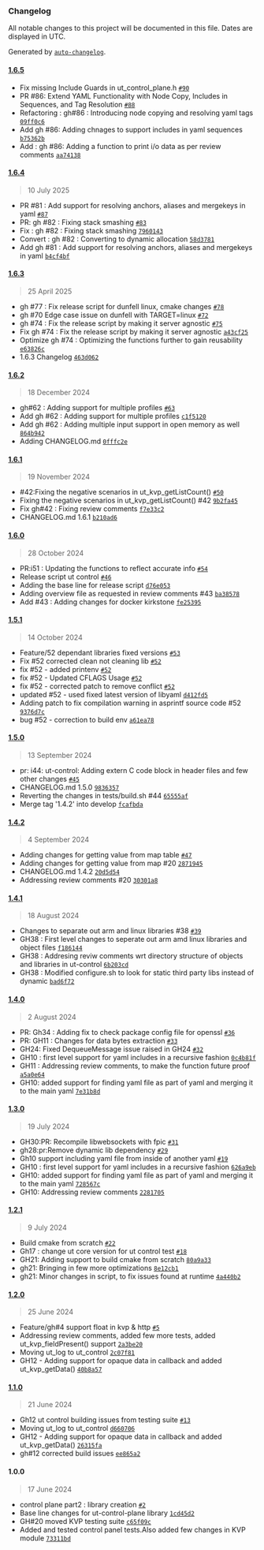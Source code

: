 ### Changelog

All notable changes to this project will be documented in this file. Dates are displayed in UTC.

Generated by [`auto-changelog`](https://github.com/CookPete/auto-changelog).

#### [1.6.5](https://github.com/rdkcentral/ut-control/compare/1.6.4...1.6.5)

- Fix missing Include Guards in ut_control_plane.h [`#90`](https://github.com/rdkcentral/ut-control/pull/90)
- PR #86: Extend YAML Functionality with Node Copy, Includes in Sequences, and Tag Resolution [`#88`](https://github.com/rdkcentral/ut-control/pull/88)
- Refactoring : gh#86 : Introducing node copying and resolving yaml tags [`09ff0c6`](https://github.com/rdkcentral/ut-control/commit/09ff0c6a2807108a505cc0a2b4adc1e9b4f8b230)
- Add gh #86: Adding chnages to support includes in yaml sequences [`b75362b`](https://github.com/rdkcentral/ut-control/commit/b75362ba73279be7358c6fc5fddbd1b89a59112b)
- Add : gh #86: Adding a function to print i/o data as per review comments [`aa74138`](https://github.com/rdkcentral/ut-control/commit/aa7413898b9985c8b2bfd690eee149ffabbfeb88)

#### [1.6.4](https://github.com/rdkcentral/ut-control/compare/1.6.3...1.6.4)

> 10 July 2025

- PR #81 : Add support for resolving anchors, aliases and mergekeys in yaml [`#87`](https://github.com/rdkcentral/ut-control/pull/87)
- PR: gh #82 : Fixing stack smashing [`#83`](https://github.com/rdkcentral/ut-control/pull/83)
- Fix : gh #82 : Fixing stack smashing [`7960143`](https://github.com/rdkcentral/ut-control/commit/796014321169e215fb2a7fd0534c381e42924e67)
- Convert : gh #82 : Converting to dynamic allocation [`58d3781`](https://github.com/rdkcentral/ut-control/commit/58d3781a19193d6c1b975e9dd16b5708998a9091)
- Add gh #81 : Add support for resolving anchors, aliases and mergekeys in yaml [`b4cf4bf`](https://github.com/rdkcentral/ut-control/commit/b4cf4bfe5f6bb5705771e83c96a5d5f06469335e)

#### [1.6.3](https://github.com/rdkcentral/ut-control/compare/1.6.2...1.6.3)

> 25 April 2025

- gh #77 : Fix release script for dunfell linux, cmake changes [`#78`](https://github.com/rdkcentral/ut-control/pull/78)
- gh #70 Edge case issue on dunfell with TARGET=linux [`#72`](https://github.com/rdkcentral/ut-control/pull/72)
- gh #74 : Fix the release script by making it server agnostic [`#75`](https://github.com/rdkcentral/ut-control/pull/75)
- Fix gh #74 : Fix the release script by making it server agnostic [`a43cf25`](https://github.com/rdkcentral/ut-control/commit/a43cf258111404e04b35fca8850e0dcfba5a90e1)
- Optimize gh #74 : Optimizing the functions further to gain reusability [`e63826c`](https://github.com/rdkcentral/ut-control/commit/e63826ca990bde1246cdf216b408bb571e124059)
- 1.6.3 Changelog [`463d062`](https://github.com/rdkcentral/ut-control/commit/463d062d4d2194af0952a9fd2aa5b80f4e8499a7)

#### [1.6.2](https://github.com/rdkcentral/ut-control/compare/1.6.1...1.6.2)

> 18 December 2024

- gh#62 : Adding support for multiple profiles [`#63`](https://github.com/rdkcentral/ut-control/pull/63)
- Add gh #62 : Adding support for multiple profiles [`c1f5120`](https://github.com/rdkcentral/ut-control/commit/c1f5120919d3cb415950657cc30a432203fcb597)
- Add gh #62 : Adding multiple input support in open memory as well [`864b942`](https://github.com/rdkcentral/ut-control/commit/864b94212283352f03ce3be5d295c9b2b131f160)
- Adding CHANGELOG.md [`0fffc2e`](https://github.com/rdkcentral/ut-control/commit/0fffc2e5ee09c38832f952c865a2174fa1f83472)

#### [1.6.1](https://github.com/rdkcentral/ut-control/compare/1.6.0...1.6.1)

> 19 November 2024

- #42:Fixing the negative scenarios in ut_kvp_getListCount() [`#50`](https://github.com/rdkcentral/ut-control/pull/50)
- Fixing the negative scenarios in ut_kvp_getListCount() #42 [`9b2fa45`](https://github.com/rdkcentral/ut-control/commit/9b2fa4511fad4ca8617d5c6f65734b8f41e6ff63)
- Fix gh#42 : Fixing review comments [`f7e33c2`](https://github.com/rdkcentral/ut-control/commit/f7e33c29870770924888f74906f5df6b5bb125cf)
- CHANGELOG.md 1.6.1 [`b210ad6`](https://github.com/rdkcentral/ut-control/commit/b210ad6128f4e0c9aa989fa035b775ffe1dd3a28)

#### [1.6.0](https://github.com/rdkcentral/ut-control/compare/1.5.1...1.6.0)

> 28 October 2024

- PR:i51 : Updating the functions to reflect accurate info [`#54`](https://github.com/rdkcentral/ut-control/pull/54)
- Release script ut control [`#46`](https://github.com/rdkcentral/ut-control/pull/46)
- Adding the base line for release script [`d76e053`](https://github.com/rdkcentral/ut-control/commit/d76e05390f53afc99e35b9c8e73e896554022aeb)
- Adding overview file as requested in review comments #43 [`ba38578`](https://github.com/rdkcentral/ut-control/commit/ba3857839bd4c6aa10dae8d9768666c88c943635)
- Add #43 : Adding changes for docker kirkstone [`fe25395`](https://github.com/rdkcentral/ut-control/commit/fe2539552c1ac5c3dd12d38b10707f8a3e810e65)

#### [1.5.1](https://github.com/rdkcentral/ut-control/compare/1.5.0...1.5.1)

> 14 October 2024

- Feature/52 dependant libraries fixed versions [`#53`](https://github.com/rdkcentral/ut-control/pull/53)
- Fix #52 corrected clean not cleaning lib [`#52`](https://github.com/rdkcentral/ut-control/issues/52)
- fix #52 - added printenv [`#52`](https://github.com/rdkcentral/ut-control/issues/52)
- fix #52 - Updated CFLAGS Usage [`#52`](https://github.com/rdkcentral/ut-control/issues/52)
- fix #52 - corrected patch to remove conflict [`#52`](https://github.com/rdkcentral/ut-control/issues/52)
- updated #52 - used fixed latest version of libyaml [`d412fd5`](https://github.com/rdkcentral/ut-control/commit/d412fd5f15fe193b0145584384933d8639a43a22)
- Adding patch to fix compilation warning in asprintf source code #52 [`9376d7c`](https://github.com/rdkcentral/ut-control/commit/9376d7c9f1ab3b927136715a6ebd780162b02392)
- bug #52 - correction to build env [`a61ea78`](https://github.com/rdkcentral/ut-control/commit/a61ea786b3282225ff2818de5effba9e4090a710)

#### [1.5.0](https://github.com/rdkcentral/ut-control/compare/1.4.2...1.5.0)

> 13 September 2024

- pr: i44: ut-control: Adding extern C code block in header files and few other changes [`#45`](https://github.com/rdkcentral/ut-control/pull/45)
- CHANGELOG.md 1.5.0 [`9836357`](https://github.com/rdkcentral/ut-control/commit/9836357582e3e15de565093553d1a94f785b793e)
- Reverting the changes in tests/build.sh #44 [`65555af`](https://github.com/rdkcentral/ut-control/commit/65555aff064c4d2a374da8382e60667445e93497)
- Merge tag '1.4.2' into develop [`fcafbda`](https://github.com/rdkcentral/ut-control/commit/fcafbda9859765b0fb47c220a55af796c0c19e42)

#### [1.4.2](https://github.com/rdkcentral/ut-control/compare/1.4.1...1.4.2)

> 4 September 2024

- Adding changes for getting value from map table [`#47`](https://github.com/rdkcentral/ut-control/pull/47)
- Adding changes for getting value from map #20 [`2871945`](https://github.com/rdkcentral/ut-control/commit/287194596affa7c96ce439fc1e8932dc6b187aba)
- CHANGELOG.md 1.4.2 [`20d5d54`](https://github.com/rdkcentral/ut-control/commit/20d5d54b4326a0de8024d66db589d938350ed88d)
- Addressing review comments #20 [`30301a8`](https://github.com/rdkcentral/ut-control/commit/30301a86b0e37ff9556cf97de3d96b24d48665e7)

#### [1.4.1](https://github.com/rdkcentral/ut-control/compare/1.4.0...1.4.1)

> 18 August 2024

- Changes to separate out arm and linux libraries #38  [`#39`](https://github.com/rdkcentral/ut-control/pull/39)
- GH38 : First level changes to seperate out arm amd linux libraries and object files [`f186144`](https://github.com/rdkcentral/ut-control/commit/f186144a936f3908069e332d9c44d08396db4e7e)
- GH38 : Addresing reviw comments wrt directory structure of objects and libraries in ut-control [`6b203cd`](https://github.com/rdkcentral/ut-control/commit/6b203cd8d5b1dfbac618a97c68d527c45665a992)
- GH38 : Modified configure.sh to look for static third party libs instead of dynamic [`bad6f72`](https://github.com/rdkcentral/ut-control/commit/bad6f7208056614f649eec9ad06cd04b1253eb3f)

#### [1.4.0](https://github.com/rdkcentral/ut-control/compare/1.3.0...1.4.0)

> 2 August 2024

- PR: Gh34 : Adding fix to check package config file for openssl [`#36`](https://github.com/rdkcentral/ut-control/pull/36)
- PR: GH11 : Changes for data bytes extraction [`#33`](https://github.com/rdkcentral/ut-control/pull/33)
- GH24: Fixed DequeueMessage issue raised in GH24 [`#32`](https://github.com/rdkcentral/ut-control/pull/32)
- GH10 : first level support for yaml includes in a recursive fashion [`0c4b81f`](https://github.com/rdkcentral/ut-control/commit/0c4b81fe65d468ce5ea84f0ecbfe765f77f497fe)
- GH11 : Addressing review comments, to make the function future proof [`a5a0e64`](https://github.com/rdkcentral/ut-control/commit/a5a0e6450ddb9e4c0ce1507bb863e3e1f3dddb57)
- GH10: added support for finding yaml file as part of yaml and merging it to the main yaml [`7e31b8d`](https://github.com/rdkcentral/ut-control/commit/7e31b8dc1792de04f9489bfc43766c0499298b0c)

#### [1.3.0](https://github.com/rdkcentral/ut-control/compare/1.2.1...1.3.0)

> 19 July 2024

- GH30:PR: Recompile libwebsockets with fpic [`#31`](https://github.com/rdkcentral/ut-control/pull/31)
- gh28:pr:Remove dynamic lib dependency [`#29`](https://github.com/rdkcentral/ut-control/pull/29)
- Gh10 support including yaml file from inside of another yaml [`#19`](https://github.com/rdkcentral/ut-control/pull/19)
- GH10 : first level support for yaml includes in a recursive fashion [`626a9eb`](https://github.com/rdkcentral/ut-control/commit/626a9ebc6a8743d6ffb8ad1ca7db4fb7ec7277f8)
- GH10: added support for finding yaml file as part of yaml and merging it to the main yaml [`728567c`](https://github.com/rdkcentral/ut-control/commit/728567cc9e32484a91dfed84dfbfbde934e54361)
- GH10: Addressing review comments [`2281705`](https://github.com/rdkcentral/ut-control/commit/2281705d1ba2625113a2c66c6b58731ee98a5df2)

#### [1.2.1](https://github.com/rdkcentral/ut-control/compare/1.2.0...1.2.1)

> 9 July 2024

- Build cmake from scratch [`#22`](https://github.com/rdkcentral/ut-control/pull/22)
- Gh17 : change ut core version for ut control test [`#18`](https://github.com/rdkcentral/ut-control/pull/18)
- GH21: Adding support to build cmake from scratch [`80a9a33`](https://github.com/rdkcentral/ut-control/commit/80a9a333b5997744fcc28ac95f690da8b622717f)
- gh21: Bringing in few more optimizations [`8e12cb1`](https://github.com/rdkcentral/ut-control/commit/8e12cb153f8614524c99f850fe490bbe51402ba8)
- gh21: Minor  changes in script, to fix issues found at runtime [`4a440b2`](https://github.com/rdkcentral/ut-control/commit/4a440b2088b20b5ab5f15238d607f7fab8337111)

#### [1.2.0](https://github.com/rdkcentral/ut-control/compare/1.1.0...1.2.0)

> 25 June 2024

- Feature/gh#4 support float in kvp & http  [`#5`](https://github.com/rdkcentral/ut-control/pull/5)
- Addressing review comments, added few more tests, added ut_kvp_fieldPresent() support [`2a3be20`](https://github.com/rdkcentral/ut-control/commit/2a3be205fc50fe9e703381f33b6a0bc587635471)
- Moving ut_log to ut_control [`2c07f81`](https://github.com/rdkcentral/ut-control/commit/2c07f810cfb833ecb99433401b3f00d05109c01d)
- GH12 - Adding support for opaque data in callback and added ut_kvp_getData() [`40b8a57`](https://github.com/rdkcentral/ut-control/commit/40b8a57f47be3f2904d4f2d0a68d4e8ad6839688)

#### [1.1.0](https://github.com/rdkcentral/ut-control/compare/1.0.0...1.1.0)

> 21 June 2024

- Gh12 ut control building issues from testing suite [`#13`](https://github.com/rdkcentral/ut-control/pull/13)
- Moving ut_log to ut_control [`d660706`](https://github.com/rdkcentral/ut-control/commit/d660706c2e02f329c3c2b62d6841805c84cb51e5)
- GH12 - Adding support for opaque data in callback and added ut_kvp_getData() [`26315fa`](https://github.com/rdkcentral/ut-control/commit/26315fa1e8b62724b5096fa4789c8cea97d755cf)
- gh#12 corrected build issues [`ee865a2`](https://github.com/rdkcentral/ut-control/commit/ee865a2fe245d53772e67c18fae0b959942ecf95)

#### 1.0.0

> 17 June 2024

- control plane part2 : library creation [`#2`](https://github.com/rdkcentral/ut-control/pull/2)
- Base line changes for ut-control-plane library [`1cd45d2`](https://github.com/rdkcentral/ut-control/commit/1cd45d25a24b93648575a452682f224888ca5566)
- GH#20 moved KVP testing suite [`c65f09c`](https://github.com/rdkcentral/ut-control/commit/c65f09c760c5546127ef02c1dc67bdfc8051768f)
- Added and tested control panel tests.Also added few changes in KVP module [`73311bd`](https://github.com/rdkcentral/ut-control/commit/73311bd810915dbad41656ba736c4a4b30bb3e2e)
